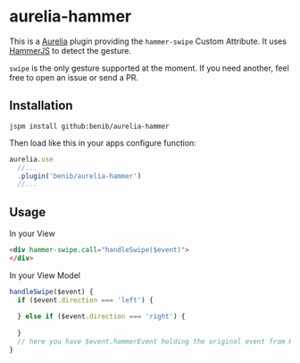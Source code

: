 # aurelia-hammer

This is a [Aurelia](http://www.aurelia.io/) plugin providing the `hammer-swipe` Custom Attribute.
It uses [HammerJS](http://hammerjs.github.io/) to detect the gesture.

`swipe` is the only gesture supported at the moment. If you need another, feel free to open an issue or send a PR.

## Installation
`jspm install github:benib/aurelia-hammer`

Then load like this in your apps configure function:
```js
aurelia.use
  //...
  .plugin('benib/aurelia-hammer')
  //...
```

## Usage
In your View
```html
<div hammer-swipe.call="handleSwipe($event)">
</div>
```
In your View Model
```js
handleSwipe($event) {
  if ($event.direction === 'left') {
    
  } else if ($event.direction === 'right') {
    
  }
  // here you have $event.hammerEvent holding the original event from HammerJS.
}
```
